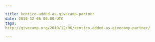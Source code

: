```yaml
---

title: kentico-added-as-givecamp-partner
date: 2010-12-06 00:00 UTC
tags: 
http://givecamp.org/2010/12/06/kentico-added-as-givecamp-partner/

---
```



